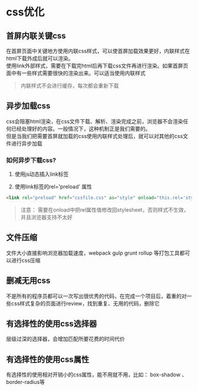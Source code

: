 # css优化

## 首屏内联关键css

在首屏页面中关键地方使用内联css样式，可以使首屏加载效果更好，内联样式在html下载外成后就可以渲染。<br />
使用link外部样式，需要在下载完html后再下载css文件再进行渲染。如果首屏页面中有一些样式需要很快的渲染出来。可以适当使用内联样式
> 内联样式不会进行缓存，每次都会重新下载

## 异步加载css

css会阻塞html渲染，在css文件下载、解析、渲染完成之前，浏览器不会渲染任何已经处理好的内容。一般情况下，这种机制正是我们需要的。<br />
但是当我们把需要首屏就加载的css使用内联样式处理后，就可以对其他的css文件进行异步加载

### 如何异步下载css?

1. 使用js动态插入link标签

2. 使用link标签的rel='preload' 属性

``` html
<link rel="preload" href="cssfile.css" as="style" onload="this.rel='stylesheet'">
```

> 注意： 需要在onload中把rel属性值修改回stylesheet，否则样式不生效，并且浏览器支持不太好

## 文件压缩

文件大小直接影响浏览器加载速度，webpack gulp grunt rollup 等打包工具都可以进行css压缩

## 删减无用css

不是所有的程序员都可以一次写出很优秀的代码，在完成一个项目后，着重的对一些css样式复杂的页面进行review，找到重复、无用的代码，删除它

## 有选择性的使用css选择器

层级过深的选择器，会增加匹配所要花费的时间代价

## 有选择性的使用css属性

有选择性的使用相对开销小的css属性，能不用就不用，比如： box-shadow 、border-radius等